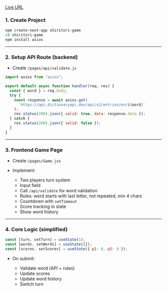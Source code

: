 [Live URL](https://shiritori-game-one.vercel.app/)

### 1. Create Project

```bash
npm create-next-app shiritori-game
cd shiritori-game
npm install axios
```

---

### 2. Setup API Route (backend)

* Create `/pages/api/validate.js`

```js
import axios from "axios";

export default async function handler(req, res) {
  const { word } = req.body;
  try {
    const response = await axios.get(
      `https://api.dictionaryapi.dev/api/v2/entries/en/${word}`
    );
    res.status(200).json({ valid: true, data: response.data });
  } catch {
    res.status(200).json({ valid: false });
  }
}
```

---

### 3. Frontend Game Page

* Create `/pages/Game.jsx`
* Implement:

  * Two players turn system
  * Input field
  * Call `/api/validate` for word validation
  * Rules: word starts with last letter, not repeated, min 4 chars
  * Countdown with `setTimeout`
  * Score tracking in state
  * Show word history

---

### 4. Core Logic (simplified)

```js
const [turn, setTurn] = useState(1);
const [words, setWords] = useState([]);
const [scores, setScores] = useState({ p1: 0, p2: 0 });
```

* On submit:

  * Validate word (API + rules)
  * Update scores
  * Update word history
  * Switch turn
